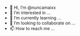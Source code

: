 - 👋 Hi, I’m @nuncamaixx
- 👀 I’m interested in ...
- 🌱 I’m currently learning ...
- 💞️ I’m looking to collaborate on ...
- 📫 How to reach me ...

<!---
nuncamaixx/nuncamaixx is a ✨ special ✨ repository because its `README.md` (this file) appears on your GitHub profile.
You can click the Preview link to take a look at your changes.
--->
